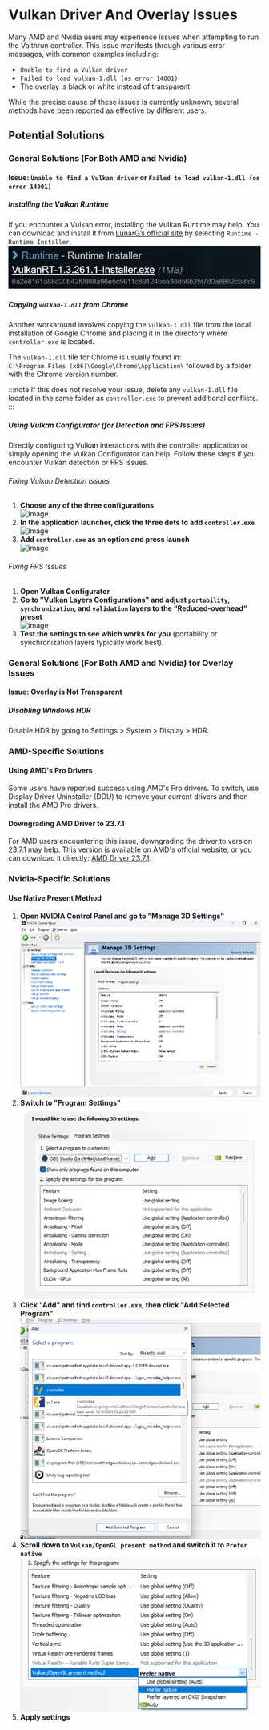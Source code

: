# Vulkan Driver And Overlay Issues

Many AMD and Nvidia users may experience issues when attempting to run the Valthrun controller. This issue manifests through various error messages, with common examples including:
- `Unable to find a Vulkan driver`
- `Failed to load vulkan-1.dll (os error 14001)`
- The overlay is black or white instead of transparent

While the precise cause of these issues is currently unknown, several methods have been reported as effective by different users.

## Potential Solutions

### General Solutions (For Both AMD and Nvidia)

#### Issue: `Unable to find a Vulkan driver` or `Failed to load vulkan-1.dll (os error 14001)`

##### Installing the Vulkan Runtime
If you encounter a Vulkan error, installing the Vulkan Runtime may help. You can download and install it from [LunarG’s official site](https://vulkan.lunarg.com/sdk/home) by selecting `Runtime - Runtime Installer`.  
![Vulkan Runtime](../../_media/screenshot_vulkan_runtime.png)

##### Copying `vulkan-1.dll` from Chrome
Another workaround involves copying the `vulkan-1.dll` file from the local installation of Google Chrome and placing it in the directory where `controller.exe` is located.

The `vulkan-1.dll` file for Chrome is usually found in:  
`C:\Program Files (x86)\Google\Chrome\Application\` followed by a folder with the Chrome version number.

:::note
If this does not resolve your issue, delete any `vulkan-1.dll` file located in the same folder as `controller.exe` to prevent additional conflicts.
:::

##### Using Vulkan Configurator (for Detection and FPS Issues)
Directly configuring Vulkan interactions with the controller application or simply opening the Vulkan Configurator can help. Follow these steps if you encounter Vulkan detection or FPS issues.

###### Fixing Vulkan Detection Issues
1. **Choose any of the three configurations**  
   ![image](https://github.com/Valthrun/Wiki/assets/60718218/8e5af2be-9d01-4df5-a5b2-7ab1eba4ecda)
2. **In the application launcher, click the three dots to add `controller.exe`**  
   ![image](https://github.com/Valthrun/Wiki/assets/60718218/99f63152-6820-4245-a7f4-f4343a834da2)
3. **Add `controller.exe` as an option and press launch**  
   ![image](https://github.com/Valthrun/Wiki/assets/60718218/4a292d93-3566-418b-b9b7-6bea549c6a35)

###### Fixing FPS Issues
1. **Open Vulkan Configurator**  
2. **Go to "Vulkan Layers Configurations" and adjust `portability`, `synchronization`, and `validation` layers to the “Reduced-overhead” preset**  
   ![image](https://github.com/Valthrun/Valthrun/assets/60718218/76e5023f-874a-4376-9d8a-4dcfb69497cd)
3. **Test the settings to see which works for you** (portability or synchronization layers typically work best).

### General Solutions (For Both AMD and Nvidia) for Overlay Issues

#### Issue: Overlay is Not Transparent

##### Disabling Windows HDR
Disable HDR by going to Settings > System > Display > HDR.

### AMD-Specific Solutions

#### Using AMD's Pro Drivers
Some users have reported success using AMD's Pro drivers. To switch, use Display Driver Uninstaller (DDU) to remove your current drivers and then install the AMD Pro drivers.

#### Downgrading AMD Driver to 23.7.1
For AMD users encountering this issue, downgrading the driver to version 23.7.1 may help. This version is available on AMD's official website, or you can download it directly: [AMD Driver 23.7.1](https://www.amd.com/en/support/kb/release-notes/rn-rad-win-23-7-1).

### Nvidia-Specific Solutions

#### Use Native Present Method
1. **Open NVIDIA Control Panel and go to "Manage 3D Settings"**  
   ![image](../../_media/nvidia_control_panel_1.png)
2. **Switch to "Program Settings"**  
   ![image](../../_media/nvidia_control_panel_2.png)
3. **Click "Add" and find `controller.exe`, then click "Add Selected Program"**  
   ![image](../../_media/nvidia_control_panel_3.png)
4. **Scroll down to `Vulkan/OpenGL present method` and switch it to `Prefer native`**  
   ![image](../../_media/nvidia_control_panel_4.png)
5. **Apply settings**
